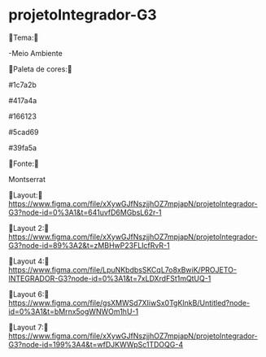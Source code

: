 # projetoIntegrador-G3

🔴Tema:🔴

-Meio Ambiente

🔴Paleta de cores:🔴

#1c7a2b

#417a4a

#166123

#5cad69

#39fa5a

🔴Fonte:🔴

Montserrat

🔴Layout:🔴
https://www.figma.com/file/xXywGJfNszjjhOZ7mpjapN/projetoIntegrador-G3?node-id=0%3A1&t=641uvfD6MGbsL62r-1

🔴Layout 2:🔴
https://www.figma.com/file/xXywGJfNszjjhOZ7mpjapN/projetoIntegrador-G3?node-id=89%3A2&t=zMBHwP23FLIcfRvR-1

🔴Layout 4:🔴
https://www.figma.com/file/LpuNKbdbsSKCqL7o8xBwiK/PROJETO-INTEGRADOR-G3?node-id=0%3A1&t=7xLDXrdFSt1mQtUQ-1

🔴Layout 6:🔴
https://www.figma.com/file/gsXMWSd7XIiwSx0TgKInkB/Untitled?node-id=0%3A1&t=bMrnx5ogWNWOm1hU-1

🔴Layout 7:🔴
https://www.figma.com/file/xXywGJfNszjjhOZ7mpjapN/projetoIntegrador-G3?node-id=199%3A4&t=wfDJKWWpSc1TDOQG-4
